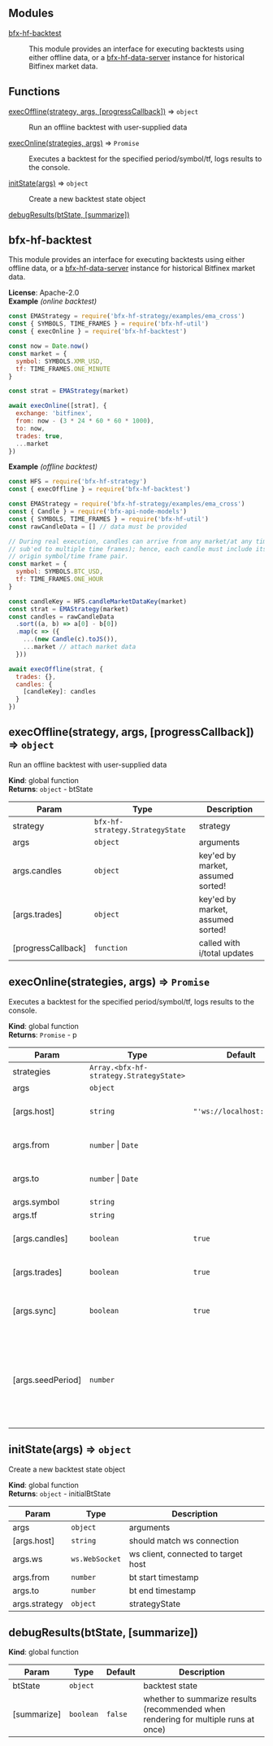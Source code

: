 ## Modules

<dl>
<dt><a href="#module_bfx-hf-backtest">bfx-hf-backtest</a></dt>
<dd><p>This module provides an interface for executing backtests using either
offline data, or a <a href="https://github.com/bitfinexcom/bfx-hf-data-server">bfx-hf-data-server</a> instance for
historical Bitfinex market data.</p>
</dd>
</dl>

## Functions

<dl>
<dt><a href="#execOffline">execOffline(strategy, args, [progressCallback])</a> ⇒ <code>object</code></dt>
<dd><p>Run an offline backtest with user-supplied data</p>
</dd>
<dt><a href="#execOnline">execOnline(strategies, args)</a> ⇒ <code>Promise</code></dt>
<dd><p>Executes a backtest for the specified period/symbol/tf, logs results to the
console.</p>
</dd>
<dt><a href="#initState">initState(args)</a> ⇒ <code>object</code></dt>
<dd><p>Create a new backtest state object</p>
</dd>
<dt><a href="#debugResults">debugResults(btState, [summarize])</a></dt>
<dd></dd>
</dl>

<a name="module_bfx-hf-backtest"></a>

## bfx-hf-backtest
This module provides an interface for executing backtests using either
offline data, or a [bfx-hf-data-server](https://github.com/bitfinexcom/bfx-hf-data-server) instance for
historical Bitfinex market data.

**License**: Apache-2.0  
**Example** *(online backtest)*  
```js
const EMAStrategy = require('bfx-hf-strategy/examples/ema_cross')
const { SYMBOLS, TIME_FRAMES } = require('bfx-hf-util')
const { execOnline } = require('bfx-hf-backtest')

const now = Date.now()
const market = {
  symbol: SYMBOLS.XMR_USD,
  tf: TIME_FRAMES.ONE_MINUTE
}

const strat = EMAStrategy(market)

await execOnline([strat], {
  exchange: 'bitfinex',
  from: now - (3 * 24 * 60 * 60 * 1000),
  to: now,
  trades: true,
  ...market
})
```
**Example** *(offline backtest)*  
```js
const HFS = require('bfx-hf-strategy')
const { execOffline } = require('bfx-hf-backtest')

const EMAStrategy = require('bfx-hf-strategy/examples/ema_cross')
const { Candle } = require('bfx-api-node-models')
const { SYMBOLS, TIME_FRAMES } = require('bfx-hf-util')
const rawCandleData = [] // data must be provided

// During real execution, candles can arrive from any market/at any time (if
// sub'ed to multiple time frames); hence, each candle must include its
// origin symbol/time frame pair.
const market = {
  symbol: SYMBOLS.BTC_USD,
  tf: TIME_FRAMES.ONE_HOUR
}

const candleKey = HFS.candleMarketDataKey(market)
const strat = EMAStrategy(market)
const candles = rawCandleData
  .sort((a, b) => a[0] - b[0])
  .map(c => ({
    ...(new Candle(c).toJS()),
    ...market // attach market data
  }))

await execOffline(strat, {
  trades: {},
  candles: {
    [candleKey]: candles
  }
})
```
<a name="execOffline"></a>

## execOffline(strategy, args, [progressCallback]) ⇒ <code>object</code>
Run an offline backtest with user-supplied data

**Kind**: global function  
**Returns**: <code>object</code> - btState  

| Param | Type | Description |
| --- | --- | --- |
| strategy | <code>bfx-hf-strategy.StrategyState</code> | strategy |
| args | <code>object</code> | arguments |
| args.candles | <code>object</code> | key'ed by market, assumed sorted! |
| [args.trades] | <code>object</code> | key'ed by market, assumed sorted! |
| [progressCallback] | <code>function</code> | called with i/total updates |

<a name="execOnline"></a>

## execOnline(strategies, args) ⇒ <code>Promise</code>
Executes a backtest for the specified period/symbol/tf, logs results to the
console.

**Kind**: global function  
**Returns**: <code>Promise</code> - p  

| Param | Type | Default | Description |
| --- | --- | --- | --- |
| strategies | <code>Array.&lt;bfx-hf-strategy.StrategyState&gt;</code> |  | strategies |
| args | <code>object</code> |  | arguments |
| [args.host] | <code>string</code> | <code>&quot;&#x27;ws://localhost:8899&#x27;&quot;</code> | HF data server endpoint |
| args.from | <code>number</code> \| <code>Date</code> |  | backtest period start timestamp |
| args.to | <code>number</code> \| <code>Date</code> |  | backtest period end timestamp |
| args.symbol | <code>string</code> |  | symbol |
| args.tf | <code>string</code> |  | time frame |
| [args.candles] | <code>boolean</code> | <code>true</code> | whether to include candle data |
| [args.trades] | <code>boolean</code> | <code>true</code> | whether to include trade data |
| [args.sync] | <code>boolean</code> | <code>true</code> | whether to download missing data |
| [args.seedPeriod] | <code>number</code> |  | number of seed candles, defaults to   minimum value required for all strategy indicators |

<a name="initState"></a>

## initState(args) ⇒ <code>object</code>
Create a new backtest state object

**Kind**: global function  
**Returns**: <code>object</code> - initialBtState  

| Param | Type | Description |
| --- | --- | --- |
| args | <code>object</code> | arguments |
| [args.host] | <code>string</code> | should match ws connection |
| args.ws | <code>ws.WebSocket</code> | ws client, connected to target host |
| args.from | <code>number</code> | bt start timestamp |
| args.to | <code>number</code> | bt end timestamp |
| args.strategy | <code>object</code> | strategyState |

<a name="debugResults"></a>

## debugResults(btState, [summarize])
**Kind**: global function  

| Param | Type | Default | Description |
| --- | --- | --- | --- |
| btState | <code>object</code> |  | backtest state |
| [summarize] | <code>boolean</code> | <code>false</code> | whether to summarize results (recommended   when rendering for multiple runs at once) |

